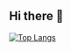 ## Hi there 👋

<!--
**Xujiangjing/Xujiangjing** is a ✨ _special_ ✨ repository because its `README.md` (this file) appears on your GitHub profile.

Here are some ideas to get you started:

- 🔭 I’m currently studying at King's College London!
- 🌱 I’m currently the second year computer science student!
- 😄 Pronouns: She/Her
-->
[![Top Langs](https://github-readme-stats.vercel.app/api/top-langs/?username=Xujiangjing&layout=donut)](https://github.com/Xujiangjing/github-readme-stats)
